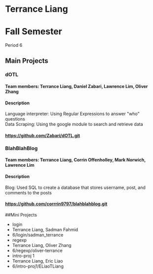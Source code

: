 Terrance Liang
==========

# Fall Semester
Period 6

## Main Projects

### dOTL
#### Team members: Terrance Liang, Daniel Zabari, Lawrence Lim, Oliver Zhang
#### Description
Language interpreter: Using Regular Expressions to answer "who" questions <br>
Data Scraping: Using the google module to search and retrieve data
#### https://github.com/Zabari/dOTL.git

### BlahBlahBlog
#### Team members: Terrance Liang, Corrin Offenholley, Mark Norwich, Lawrence Lim 
#### Description
Blog: Used SQL to create a database that stores username, post, and comments to the posts 
#### https://github.com/corrrin9797/blahblahblog.git

##Mini Projects
 * login
  * Terrance Liang, Sadman Fahmid
  * 6/login/sadman_terrance
 * regexp
  * Terrance Liang, Oliver Zhang 
  * 6/regexp/oliver-terrance
 * intro-proj 1
  * Terrance Liang, Eric Liao
  * 6/intro-proj1/ELiaoTLiang
